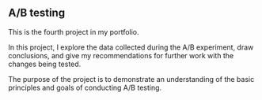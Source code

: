 ## A/B testing
This is the fourth project in my portfolio.

In this project, I explore the data collected during the A/B experiment, draw conclusions, and give my recommendations for further work with the changes being tested.

The purpose of the project is to demonstrate an understanding of the basic principles and goals of conducting A/B testing.
